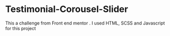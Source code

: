 # Testimonial-Corousel-Slider
This a challenge from Front end mentor . I used HTML, SCSS and Javascript for this project
